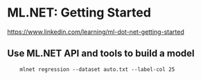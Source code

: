 # ML.NET: Getting Started
https://www.linkedin.com/learning/ml-dot-net-getting-started



## Use ML.NET API and tools to build a model
```
    mlnet regression --dataset auto.txt --label-col 25
```
